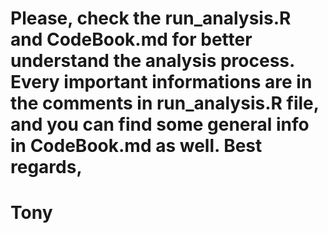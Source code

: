 Please, check the run_analysis.R and CodeBook.md for better understand the analysis process. Every important informations are in the comments in run_analysis.R file, and you can find some general info in CodeBook.md as well. 
Best regards, 
===================
Tony 
===================
